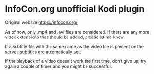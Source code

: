 # InfoCon.org unofficial Kodi plugin

Original website
	https://infocon.org/


As of now, only .mp4 and .avi files are considered.
If there are any more video extensions that should be added, please let me know.

If a subtitle file with the same name as the video file is present on the server, subtitles are automatically set.

If the playback of a video doesn't work the first time, don't give up; try again a couple of times and you might be successful.

